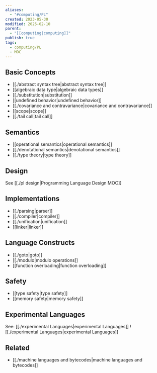 ```yaml
---
aliases:
  - "#computing/PL"
created: 2023-05-30
modified: 2025-02-10
parent:
  - "[[computing|computing]]"
publish: true
tags:
  - computing/PL
  - MOC
---
```

## Basic Concepts
- [[./abstract syntax tree|abstract syntax tree]]
- [[algebraic data type|algebraic data types]]
- [[./substitution|substitution]]
- [[undefined behavior|undefined behavior]]
- [[./covariance and contravariance|covariance and contravariance]]
- [[scope|scope]]
- [[./tail call|tail call]]

## Semantics
- [[operational semantics|operational semantics]]
- [[./denotational semantics|denotational semantics]]
- [[./type theory|type theory]]

## Design
See [[./pl design|Programming Language Design MOC]]

## Implementations
- [[./parsing|parser]]
- [[./compiler|compiler]]
- [[./unification|unification]]
- [[linker|linker]]

## Language Constructs
- [[./goto|goto]]
- [[./modulo|modulo operations]]
- [[function overloading|function overloading]]

## Safety
- [[type safety|type safety]]
- [[memory safety|memory safety]]

## Experimental Languages
See: [[./experimental Languages|experimental Languages]]
![[./experimental Languages|experimental Languages]]


## Related
- [[./machine languages and bytecodes|machine languages and bytecodes]]